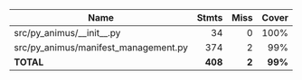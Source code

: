 | Name                                   |    Stmts |     Miss |   Cover |
|--------------------------------------- | -------: | -------: | ------: |
| src/py\_animus/\_\_init\_\_.py         |       34 |        0 |    100% |
| src/py\_animus/manifest\_management.py |      374 |        2 |     99% |
|                              **TOTAL** |  **408** |    **2** | **99%** |
